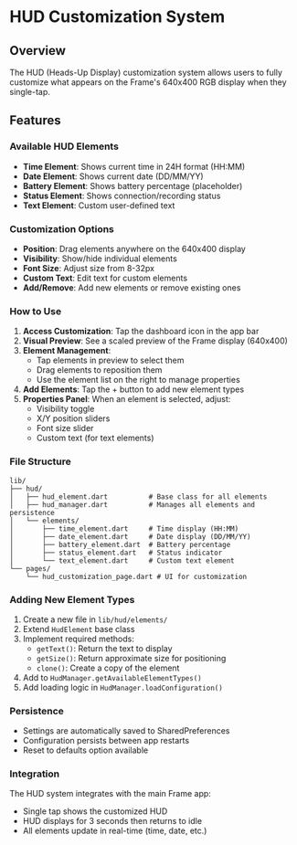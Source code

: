 # HUD Customization System

## Overview
The HUD (Heads-Up Display) customization system allows users to fully customize what appears on the Frame's 640x400 RGB display when they single-tap.

## Features

### Available HUD Elements
- **Time Element**: Shows current time in 24H format (HH:MM)
- **Date Element**: Shows current date (DD/MM/YY)
- **Battery Element**: Shows battery percentage (placeholder)
- **Status Element**: Shows connection/recording status
- **Text Element**: Custom user-defined text

### Customization Options
- **Position**: Drag elements anywhere on the 640x400 display
- **Visibility**: Show/hide individual elements
- **Font Size**: Adjust size from 8-32px
- **Custom Text**: Edit text for custom elements
- **Add/Remove**: Add new elements or remove existing ones

### How to Use

1. **Access Customization**: Tap the dashboard icon in the app bar
2. **Visual Preview**: See a scaled preview of the Frame display (640x400)
3. **Element Management**: 
   - Tap elements in preview to select them
   - Drag elements to reposition them
   - Use the element list on the right to manage properties
4. **Add Elements**: Tap the + button to add new element types
5. **Properties Panel**: When an element is selected, adjust:
   - Visibility toggle
   - X/Y position sliders
   - Font size slider
   - Custom text (for text elements)

### File Structure
```
lib/
├── hud/
│   ├── hud_element.dart          # Base class for all elements
│   ├── hud_manager.dart          # Manages all elements and persistence
│   └── elements/
│       ├── time_element.dart     # Time display (HH:MM)
│       ├── date_element.dart     # Date display (DD/MM/YY)
│       ├── battery_element.dart  # Battery percentage
│       ├── status_element.dart   # Status indicator
│       └── text_element.dart     # Custom text element
└── pages/
    └── hud_customization_page.dart # UI for customization
```

### Adding New Element Types

1. Create a new file in `lib/hud/elements/`
2. Extend `HudElement` base class
3. Implement required methods:
   - `getText()`: Return the text to display
   - `getSize()`: Return approximate size for positioning
   - `clone()`: Create a copy of the element
4. Add to `HudManager.getAvailableElementTypes()`
5. Add loading logic in `HudManager.loadConfiguration()`

### Persistence
- Settings are automatically saved to SharedPreferences
- Configuration persists between app restarts
- Reset to defaults option available

### Integration
The HUD system integrates with the main Frame app:
- Single tap shows the customized HUD
- HUD displays for 3 seconds then returns to idle
- All elements update in real-time (time, date, etc.)
